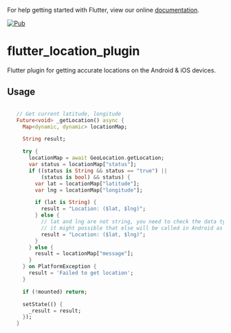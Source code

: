 

For help getting started with Flutter, view our online
[documentation](https://flutter.io/).


[![Pub](https://img.shields.io/badge/Pub-1.0.6-orange.svg?style=flat-square)](https://pub.dartlang.org/packages/geo_location_finder)


# flutter_location_plugin

Flutter plugin for getting accurate locations on the Android & iOS devices.


## Usage


 ```dart

    // Get current latitude, longitude
    Future<void> _getLocation() async {
      Map<dynamic, dynamic> locationMap;

      String result;

      try {
        locationMap = await GeoLocation.getLocation;
        var status = locationMap["status"];
        if ((status is String && status == "true") ||
            (status is bool) && status) {
          var lat = locationMap["latitude"];
          var lng = locationMap["longitude"];

          if (lat is String) {
            result = "Location: ($lat, $lng)";
          } else {
            // lat and lng are not string, you need to check the data type and use accordingly.
            // it might possible that else will be called in Android as we are getting double from it.
            result = "Location: ($lat, $lng)";
          }
        } else {
          result = locationMap["message"];
        }
      } on PlatformException {
        result = 'Failed to get location';
      }

      if (!mounted) return;

      setState(() {
        _result = result;
      });
    }



 ```